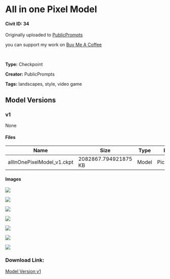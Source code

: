 # All in one Pixel Model

#### Civit ID: 34

<p>Originally uploaded to <a rel="ugc" href="http://publicprompts.art/">PublicPrompts</a></p><p>you can support my work on <a target="_blank" rel="ugc" href="https://www.buymeacoffee.com/PublicPrompts">Buy Me A Coffee</a></p><p><br /></p>

**Type:** Checkpoint

**Creator:** PublicPrompts

**Tags:** landscapes, style, video game

## Model Versions

### v1

None

#### Files

| Name | Size | Type | Format | Download Url | AutoV1 | AutoV2 | SHA256 | CRC32 | BLAKE3 |
| --- | --- | --- | --- | --- | --- | --- | --- | --- | --- |
| allInOnePixelModel_v1.ckpt | 2082867.794921875 KB | Model | PickleTensor | https://civitai.com/api/download/models/41 | 916EA38C | D7FB6396AB | D7FB6396AB39B73019F37040977E15EC76A2548372DAA534F9AC44B61C3D9548 | 40E99612 | 7901F50AA87D89A13F84D3DD62395FA4ED8E5749E2D24D4B54C57D4B4484572A |

#### Images

<p><img src="https://image.civitai.com/xG1nkqKTMzGDvpLrqFT7WA/c4a7fd38-5d80-4bbd-b217-b310ef2a9300/width=450/384.jpeg" /></p>

<p><img src="https://image.civitai.com/xG1nkqKTMzGDvpLrqFT7WA/2fb67e48-340d-4986-ecc8-1be33e941700/width=450/169.jpeg" /></p>

<p><img src="https://image.civitai.com/xG1nkqKTMzGDvpLrqFT7WA/b4e5c22c-8d5f-4405-5f44-1dc59138c600/width=450/383.jpeg" /></p>

<p><img src="https://image.civitai.com/xG1nkqKTMzGDvpLrqFT7WA/fcac065b-5756-44c5-3b4d-d4d75eea9000/width=450/172.jpeg" /></p>

<p><img src="https://image.civitai.com/xG1nkqKTMzGDvpLrqFT7WA/1dc7d9c4-94e8-484b-f74a-53f9294e3400/width=450/171.jpeg" /></p>

<p><img src="https://image.civitai.com/xG1nkqKTMzGDvpLrqFT7WA/961a8315-0cce-45ea-aaba-7f0963560d00/width=450/170.jpeg" /></p>

<p><img src="https://image.civitai.com/xG1nkqKTMzGDvpLrqFT7WA/e9a0a6d8-0537-44f1-2f5a-4e8d7200e500/width=450/382.jpeg" /></p>

### Download Link:

[Model Version v1](https://civitai.com/api/download/models/41)


